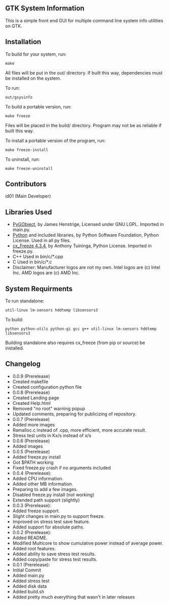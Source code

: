 ## GTK System Information
This is a simple front end GUI for multiple command line system info utilities on GTK.

## Installation
To build for your system, run: 
```
make
```
All files will be put in the out/ directory. If built this way, dependencies must be installed on the system.

To run:
```
out/gsysinfo
```

To build a portable version, run:
```
make freeze
```
Files will be placed in the build/ directory. Program may not be as reliable if built this way.

To install a portable version of the program, run:
```
make freeze-install
```
To uninstall, run:
```
make freeze-uninstall
```

## Contributors
id01 (Main Developer)

## Libraries Used
* [PyGObject](http://www.pygtk.org/), by James Henstrige, Licensed under GNU LGPL. Imported in main.py.
* [Python](https://www.python.org/) and included libraries, by Python Software Foundation, Python License. Used in all py files.
* [cx_Freeze 4.3.4](https://pypi.python.org/pypi/cx_freeze), by Anthony Tuininga, Python License. Imported in freeze.py.
* C++ Used in bin/c/*.cpp
* C Used in bin/c/*.c
* Disclaimer: Manufacturer logos are not my own. Intel logos are (c) Intel Inc. AMD logos are (c) AMD Inc.

## System Requirments
To run standalone:
```
util-linux lm-sensors hddtemp libsensors3
```
To build:
```
python python-utils python-gi gcc g++ util-linux lm-sensors hddtemp libsensors3
```
Building standalone also requires cx_freeze (from pip or source) be installed.

## Changelog
* 0.0.9 (Prerelease)
 * Created makefile
 * Created configuration python file
* 0.0.8 (Prerelease)
 * Created Landing page
 * Created Help.html
 * Removed "no root" warning popup
 * Updated comments, preparing for publicizing of repository.
* 0.0.7 (Prerelease)
 * Added more images
 * Ramalloc.c instead of .cpp, more efficient, more accurate result.
 * Stress test units in Kx/s instead of x/s
* 0.0.6 (Prerelease)
 * Added images
* 0.0.5 (Prerelease)
 * Added freeze.py install
 * Got $PATH working
 * Fixed freeze.py crash if no arguments included
* 0.0.4 (Prerelease):
 * Added CPU information.
 * Added other MB information.
 * Preparing to add a few images.
 * Disabled freeze.py install (not working)
 * Extended path support (slightly)
* 0.0.3 (Prerelease):
 * Added freeze support.
 * Slight changes in main.py to support freeze.
 * Improved on stress test save feature.
 * Added support for absolute paths.
* 0.0.2 (Prerelease):
 * Added README.
 * Modified Multicore to show cumulative power instead of average power.
 * Added root features.
 * Added ability to save stress test results.
 * Added copy/paste for stress test results.
* 0.0.1 (Prerelease):
 * Initial Commit
 * Added main.py
 * Added stress test
 * Added disk data
 * Added build.sh
 * Added pretty much everything that wasn't in later releases
